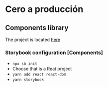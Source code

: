 # Cero a producción

## Components library

The project is located [here](https://github.com/areyesdev/app-productivity.git)

### Storybook configuration [Components]

- `npx sb init`
- Choose that is a Reat project
- `yarn add react react-dom`
- `yarn storybook`
